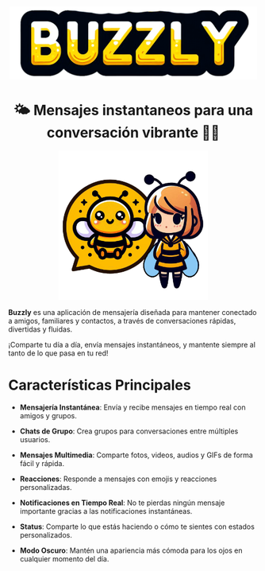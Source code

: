 <p align="center">
    <img src="public/src/img/logo/texto/2-1024.png" width=500>
</p>

<h1 align="center">
 🌤️ Mensajes instantaneos para una conversación vibrante 🐝🐝
</h1>

<p align="center">
    <img src="public/src/img/logo/2-1024.png" width=300>
</p>

**Buzzly** es una aplicación de mensajería diseñada para mantener conectado a amigos, familiares y contactos, a través de conversaciones rápidas, divertidas y fluidas.

¡Comparte tu día a día, envía mensajes instantáneos, y mantente siempre al tanto de lo que pasa en tu red!

<h1>
    Características Principales
</h1>

- **Mensajería Instantánea**: Envía y recibe mensajes en tiempo real con amigos y grupos.

- **Chats de Grupo**: Crea grupos para conversaciones entre múltiples usuarios.

- **Mensajes Multimedia**: Comparte fotos, videos, audios y GIFs de forma fácil y rápida.

- **Reacciones**: Responde a mensajes con emojis y reacciones personalizadas.

- **Notificaciones en Tiempo Real**: No te pierdas ningún mensaje importante gracias a las notificaciones instantáneas.

- **Status**: Comparte lo que estás haciendo o cómo te sientes con estados personalizados.

- **Modo Oscuro**: Mantén una apariencia más cómoda para los ojos en cualquier momento del día.
